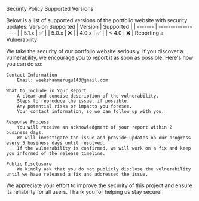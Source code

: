 Security Policy
Supported Versions

Below is a list of supported versions of the portfolio website with security updates:
Version	Supported
| Version | Supported          |
| ------- | ------------------ |
| 5.1.x   | :white_check_mark: |
| 5.0.x   | :x:                |
| 4.0.x   | :white_check_mark: |
| < 4.0   | :x:                |
Reporting a Vulnerability

We take the security of our portfolio website seriously. If you discover a vulnerability, we encourage you to report it as soon as possible. Here's how you can do so:

    Contact Information
        Email: veekshanmerugu143@gmail.com

    What to Include in Your Report
        A clear and concise description of the vulnerability.
        Steps to reproduce the issue, if possible.
        Any potential risks or impacts you foresee.
        Your contact information, so we can follow up with you.

    Response Process
        You will receive an acknowledgment of your report within 2 business days.
        We will investigate the issue and provide updates on our progress every 5 business days until resolved.
        If the vulnerability is confirmed, we will work on a fix and keep you informed of the release timeline.

    Public Disclosure
        We kindly ask that you do not publicly disclose the vulnerability until we have released a fix and addressed the issue.

We appreciate your effort to improve the security of this project and ensure its reliability for all users. Thank you for helping us stay secure!
